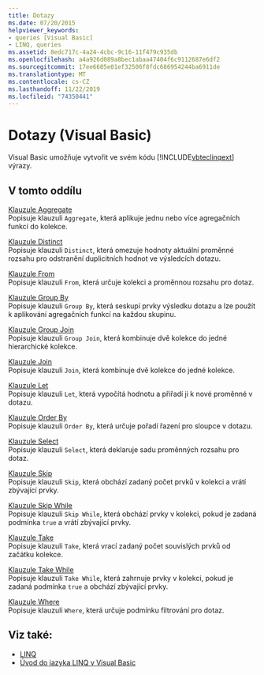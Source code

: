```yaml
---
title: Dotazy
ms.date: 07/20/2015
helpviewer_keywords:
- queries [Visual Basic]
- LINQ, queries
ms.assetid: 8edc717c-4a24-4cbc-9c16-11f479c935db
ms.openlocfilehash: a4a926d089a8bec1abaa47404f6c9112687e6df2
ms.sourcegitcommit: 17ee6605e01ef32506f8fdc686954244ba6911de
ms.translationtype: MT
ms.contentlocale: cs-CZ
ms.lasthandoff: 11/22/2019
ms.locfileid: "74350441"
---
```

# <a name="queries-visual-basic"></a>Dotazy (Visual Basic)
Visual Basic umožňuje vytvořit ve svém kódu [!INCLUDE[vbteclinqext](~/includes/vbteclinqext-md.md)] výrazy.  
  
## <a name="in-this-section"></a>V tomto oddílu  
 [Klauzule Aggregate](../../../visual-basic/language-reference/queries/aggregate-clause.md)  
 Popisuje klauzuli `Aggregate`, která aplikuje jednu nebo více agregačních funkcí do kolekce.  
  
 [Klauzule Distinct](../../../visual-basic/language-reference/queries/distinct-clause.md)  
 Popisuje klauzuli `Distinct`, která omezuje hodnoty aktuální proměnné rozsahu pro odstranění duplicitních hodnot ve výsledcích dotazu.  
  
 [Klauzule From](../../../visual-basic/language-reference/queries/from-clause.md)  
 Popisuje klauzuli `From`, která určuje kolekci a proměnnou rozsahu pro dotaz.  
  
 [Klauzule Group By](../../../visual-basic/language-reference/queries/group-by-clause.md)  
 Popisuje klauzuli `Group By`, která seskupí prvky výsledku dotazu a lze použít k aplikování agregačních funkcí na každou skupinu.  
  
 [Klauzule Group Join](../../../visual-basic/language-reference/queries/group-join-clause.md)  
 Popisuje klauzuli `Group Join`, která kombinuje dvě kolekce do jedné hierarchické kolekce.  
  
 [Klauzule Join](../../../visual-basic/language-reference/queries/join-clause.md)  
 Popisuje klauzuli `Join`, která kombinuje dvě kolekce do jedné kolekce.  
  
 [Klauzule Let](../../../visual-basic/language-reference/queries/let-clause.md)  
 Popisuje klauzuli `Let`, která vypočítá hodnotu a přiřadí ji k nové proměnné v dotazu.  
  
 [Klauzule Order By](../../../visual-basic/language-reference/queries/order-by-clause.md)  
 Popisuje klauzuli `Order By`, která určuje pořadí řazení pro sloupce v dotazu.  
  
 [Klauzule Select](../../../visual-basic/language-reference/queries/select-clause.md)  
 Popisuje klauzuli `Select`, která deklaruje sadu proměnných rozsahu pro dotaz.  
  
 [Klauzule Skip](../../../visual-basic/language-reference/queries/skip-clause.md)  
 Popisuje klauzuli `Skip`, která obchází zadaný počet prvků v kolekci a vrátí zbývající prvky.  
  
 [Klauzule Skip While](../../../visual-basic/language-reference/queries/skip-while-clause.md)  
 Popisuje klauzuli `Skip While`, která obchází prvky v kolekci, pokud je zadaná podmínka `true` a vrátí zbývající prvky.  
  
 [Klauzule Take](../../../visual-basic/language-reference/queries/take-clause.md)  
 Popisuje klauzuli `Take`, která vrací zadaný počet souvislých prvků od začátku kolekce.  
  
 [Klauzule Take While](../../../visual-basic/language-reference/queries/take-while-clause.md)  
 Popisuje klauzuli `Take While`, která zahrnuje prvky v kolekci, pokud je zadaná podmínka `true` a obchází zbývající prvky.  
  
 [Klauzule Where](../../../visual-basic/language-reference/queries/where-clause.md)  
 Popisuje klauzuli `Where`, která určuje podmínku filtrování pro dotaz.  
  
## <a name="see-also"></a>Viz také:

- [LINQ](../../../visual-basic/programming-guide/language-features/linq/index.md)
- [Úvod do jazyka LINQ v Visual Basic](../../../visual-basic/programming-guide/language-features/linq/introduction-to-linq.md)

